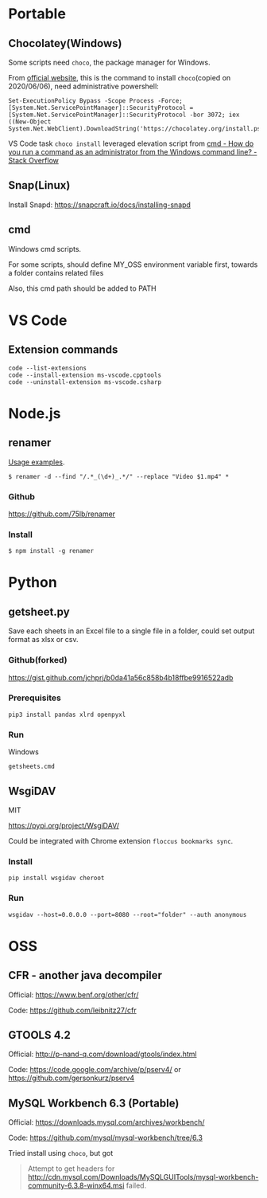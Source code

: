 # Portable

## Chocolatey(Windows)

Some scripts need `choco`, the package manager for Windows.

From [official website](https://chocolatey.org/install), this is the command to install `choco`(copied on 2020/06/06), need administrative powershell:

```
Set-ExecutionPolicy Bypass -Scope Process -Force; [System.Net.ServicePointManager]::SecurityProtocol = [System.Net.ServicePointManager]::SecurityProtocol -bor 3072; iex ((New-Object System.Net.WebClient).DownloadString('https://chocolatey.org/install.ps1'))
```

VS Code task `choco install` leveraged elevation script from [cmd - How do you run a command as an administrator from the Windows command line? - Stack Overflow](https://stackoverflow.com/questions/5944180/how-do-you-run-a-command-as-an-administrator-from-the-windows-command-line/5953967)

## Snap(Linux)

Install Snapd: https://snapcraft.io/docs/installing-snapd

## cmd

Windows cmd scripts.

For some scripts, should define MY_OSS environment variable first, towards a folder contains related files

Also, this cmd path should be added to PATH

# VS Code

## Extension commands
```
code --list-extensions
code --install-extension ms-vscode.cpptools
code --uninstall-extension ms-vscode.csharp
```


# Node.js

## renamer

[Usage examples](https://github.com/75lb/renamer/wiki/examples).

```
$ renamer -d --find "/.*_(\d+)_.*/" --replace "Video $1.mp4" *
```

### Github

https://github.com/75lb/renamer

### Install

```
$ npm install -g renamer
```

# Python

## getsheet.py

Save each sheets in an Excel file to a single file in a folder, could set output format as xlsx or csv.

### Github(forked)

https://gist.github.com/jchprj/b0da41a56c858b4b18ffbe9916522adb

### Prerequisites

```pip3 install pandas xlrd openpyxl```

### Run

Windows

```getsheets.cmd```

## WsgiDAV

MIT

https://pypi.org/project/WsgiDAV/

Could be integrated with Chrome extension `floccus bookmarks sync`.

### Install

```pip install wsgidav cheroot```

### Run

```wsgidav --host=0.0.0.0 --port=8080 --root="folder" --auth anonymous```

# OSS

## CFR - another java decompiler

Official: https://www.benf.org/other/cfr/

Code: https://github.com/leibnitz27/cfr

## GTOOLS 4.2

Official: http://p-nand-q.com/download/gtools/index.html

Code: https://code.google.com/archive/p/pserv4/ or https://github.com/gersonkurz/pserv4

## MySQL Workbench 6.3 (Portable)

Official: https://downloads.mysql.com/archives/workbench/

Code: https://github.com/mysql/mysql-workbench/tree/6.3

Tried install using `choco`, but got 

> Attempt to get headers for http://cdn.mysql.com/Downloads/MySQLGUITools/mysql-workbench-community-6.3.8-winx64.msi failed.